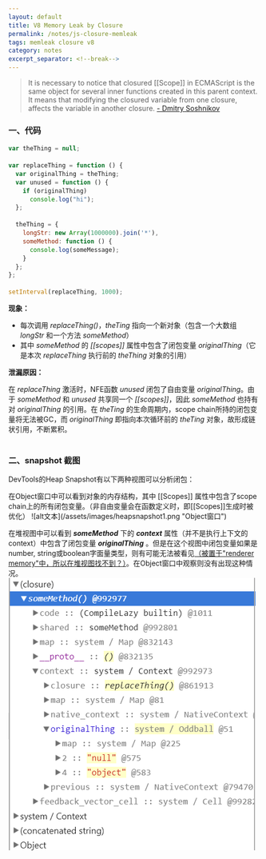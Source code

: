 ```yaml
---
layout: default
title: V8 Memory Leak by Closure
permalink: /notes/js-closure-memleak
tags: memleak closure v8 
category: notes
excerpt_separator: <!--break-->
---
```

> It is necessary to notice that closured [[Scope]] in ECMAScript is the same object for several inner functions created in this parent context. It means that modifying the closured variable from one closure, affects the variable in another closure. [ - Dmitry Soshnikov](http://dmitrysoshnikov.com/ecmascript/chapter-6-closures/#one-codescopecode-value-for-them-all)
<!--break-->   

### 一、代码

```javascript
var theThing = null;

var replaceThing = function () {
  var originalThing = theThing;
  var unused = function () {
    if (originalThing)
      console.log("hi");
  };

  theThing = {
    longStr: new Array(1000000).join('*'),
    someMethod: function () {
      console.log(someMessage);
    }
  };
};

setInterval(replaceThing, 1000);

```

**现象：**   
* 每次调用 *replaceThing()*，*theTing* 指向一个新对象（包含一个大数组 *longStr* 和一个方法 *someMethod*）
* 其中 *someMethod* 的 *[[scopes]]* 属性中包含了闭包变量 *originalThing*（它是本次 *replaceThing* 执行前的 *theThing* 对象的引用） 

**泄漏原因：**   

在 *replaceThing* 激活时，NFE函数 *unused* 闭包了自由变量 *originalThing*。由于 *someMethod* 和 *unused* 共享同一个 *[[scopes]]*，因此 *someMethod* 也持有对 *originalThing* 的引用。在 *theTing* 的生命周期内，scope chain所持的闭包变量将无法被GC，而 *originalThing* 即指向本次循环前的 *theTing* 对象，故形成链状引用，不断累积。   
<br>   

### 二、snapshot 截图

DevTools的Heap Snapshot有以下两种视图可以分析闭包：   
<p></p>
在Object窗口中可以看到对象的内存结构，其中 [[Scopes]] 属性中包含了scope chain上的所有闭包变量。（非自由变量会在函数定义时，即[[Scopes]]生成时被优化）   
![alt文本](/assets/images/heapsnapshot1.png "Object窗口")   

在堆视图中可以看到 ***someMethod*** 下的 ***context*** 属性（并不是执行上下文的context）中包含了闭包变量 ***originalThing*** 。但是在这个视图中闭包变量如果是number, string或boolean字面量类型，则有可能无法被看见[（被置于"renderer memory"中，所以在堆视图找不到？）](https://developers.google.com/web/tools/chrome-devtools/memory-problems/memory-101)。在Object窗口中观察则没有出现这种情况。   
![alt文本](/assets/images/heapsnapshot2.png "堆视图")  